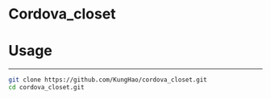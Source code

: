 # Cordova_closet

# Usage
---
```bash
git clone https://github.com/KungHao/cordova_closet.git
cd cordova_closet.git
```

